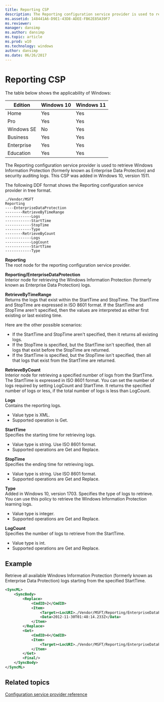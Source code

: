```yaml
---
title: Reporting CSP
description: The Reporting configuration service provider is used to retrieve Windows Information Protection (formerly known as Enterprise Data Protection) and security auditing logs.
ms.assetid: 148441A6-D9E1-43D8-ADEE-FB62E85A39F7
ms.reviewer: 
manager: dansimp
ms.author: dansimp
ms.topic: article
ms.prod: w10
ms.technology: windows
author: dansimp
ms.date: 06/26/2017
---
```


# Reporting CSP

The table below shows the applicability of Windows:

|Edition|Windows 10|Windows 11|
|--- |--- |--- |
|Home|Yes|Yes|
|Pro|Yes|Yes|
|Windows SE|No|Yes|
|Business|Yes|Yes|
|Enterprise|Yes|Yes|
|Education|Yes|Yes|

The Reporting configuration service provider is used to retrieve Windows Information Protection (formerly known as Enterprise Data Protection) and security auditing logs. This CSP was added in Windows 10, version 1511.

The following DDF format shows the Reporting configuration service provider in tree format.

```console
./Vendor/MSFT
Reporting
----EnterpriseDataProtection
--------RetrieveByTimeRange
------------Logs
------------StartTime
------------StopTime
------------Type
--------RetrieveByCount
------------Logs
------------LogCount
------------StartTime
------------Type
```

<a href="" id="reporting"></a>**Reporting**  
The root node for the reporting configuration service provider.

<a href="" id="reporting-enterprisedataprotection"></a>**Reporting/EnterpriseDataProtection**  
Interior node for retrieving the Windows Information Protection (formerly known as Enterprise Data Protection) logs.

<!-- 12.16.2021 mandia: Commenting out, as this CSP is specific to Windows 10 Mobile.

<a href="" id="reporting-securityauditing--for-mobile-only-"></a>**Reporting/SecurityAuditing** (for mobile only)  
Interior node for retrieving the security auditing logs. This node is only for mobile devices.
-->

<a href="" id="retrievebytimerange"></a>**RetrieveByTimeRange**  
Returns the logs that exist within the StartTime and StopTime. The StartTime and StopTime are expressed in ISO 8601 format. If the StartTime and StopTime aren't specified, then the values are interpreted as either first existing or last existing time.

Here are the other possible scenarios:

-   If the StartTime and StopTime aren't specified, then it returns all existing logs.
-   If the StopTime is specified, but the StartTime isn't specified, then all logs that exist before the StopTime are returned.
-   If the StartTime is specified, but the StopTime isn't specified, then all that logs that exist from the StartTime are returned.

<a href="" id="retrievebycount"></a>**RetrieveByCount**  
Interior node for retrieving a specified number of logs from the StartTime. The StartTime is expressed in ISO 8601 format. You can set the number of logs required by setting LogCount and StartTime. It returns the specified number of logs or less, if the total number of logs is less than LogCount.

<a href="" id="logs"></a>**Logs**  
Contains the reporting logs.

- Value type is XML. 
- Supported operation is Get.

<a href="" id="starttime"></a>**StartTime**  
Specifies the starting time for retrieving logs.

- Value type is string. Use ISO 8601 format.
- Supported operations are Get and Replace.

<a href="" id="stoptime"></a>**StopTime**  
Specifies the ending time for retrieving logs.

- Value type is string. Use ISO 8601 format.
- Supported operations are Get and Replace.

<a href="" id="type"></a>**Type**  
Added in Windows 10, version 1703. Specifies the type of logs to retrieve. You can use this policy to retrieve the Windows Information Protection learning logs.

- Value type is integer.
- Supported operations are Get and Replace.

<a href="" id="logcount"></a>**LogCount**  
Specifies the number of logs to retrieve from the StartTime.

- Value type is int.
- Supported operations are Get and Replace.

## Example

Retrieve all available Windows Information Protection (formerly known as Enterprise Data Protection) logs starting from the specified StartTime.

```xml
<SyncML>
    <SyncBody>
        <Replace>
            <CmdID>2</CmdID>
            <Item>
                <Target><LocURI>./Vendor/MSFT/Reporting/EnterpriseDataProtection/RetrieveByTimeRange/StartTime</LocURI></Target>
                <Data>2012-11-30T01:48:14.233Z</Data>
            </Item>
        </Replace>
        <Get>
            <CmdID>4</CmdID>
            <Item>
                <Target><LocURI>./Vendor/MSFT/Reporting/EnterpriseDataProtection/RetrieveByTimeRange/Logs</LocURI></Target>
            </Item>
        </Get>
        <Final/>
    </SyncBody>
</SyncML>
```

<!-- 12.16.2021 mandia: Commenting out, as this CSP example is specific to Windows 10 Mobile.

Retrieve a specified number of security auditing logs starting from the specified StartTime.

```xml
<SyncML xmlns="SYNCML:SYNCML1.2">
  <SyncBody>
    <Replace>
      <CmdID>1</CmdID>
      <Item>
        <Target>
          <LocURI>
            ./Vendor/MSFT/Reporting/SecurityAuditing/RetrieveByCount/LogCount
          </LocURI>
        </Target>
        <Meta>
          <Format xmlns="syncml:metinf">int</Format>
          <Type>text/plain</Type>
        </Meta>
        <Data>10</Data>
      </Item>
    </Replace>
    <Replace>
      <CmdID>2</CmdID>
      <Item>
        <Target>
          <LocURI>
            ./Vendor/MSFT/Reporting/SecurityAuditing/RetrieveByCount/StartTime
          </LocURI>
        </Target>
        <Meta>
          <Format xmlns="syncml:metinf">chr</Format>
          <Type>text/plain</Type>
        </Meta>
        <Data>2015-08-12T08:15:30:27</Data>
      </Item>
    </Replace>
    <Get>
      <CmdID>3</CmdID>
      <Item>
        <Target>
          <LocURI>
            ./Vendor/MSFT/Reporting/SecurityAuditing/RetrieveByCount/Logs
          </LocURI>
        </Target>
      </Item>
    </Get>
    <Final/> 
  </SyncBody>
</SyncML>
```
-->

## Related topics

[Configuration service provider reference](configuration-service-provider-reference.md)